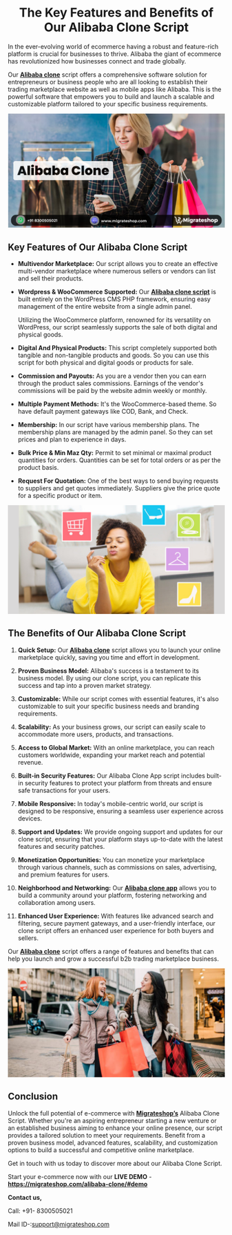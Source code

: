 <h1 align="center"> The Key Features and Benefits of Our Alibaba Clone Script</h1> 

In the ever-evolving world of ecommerce having a robust and feature-rich platform is crucial for businesses to thrive. Alibaba the giant of ecommerce has revolutionized how businesses connect and trade globally.


Our **[Alibaba clone](https://migrateshop.com/alibaba-clone/)** script offers a comprehensive software solution for entrepreneurs or business people who are all looking to establish their trading marketplace website as well as mobile apps like Alibaba. This is the powerful software that empowers you to build and launch a scalable and customizable platform tailored to your specific business requirements.

<div class="Box-sc-g0xbh4-0 iIZCet"><img alt=“alibaba.png" src="https://github.com/migrateshop/alibaba/blob/main/images/alibaba-clone-migrateshop.png" data-hpc="true" class="Box-sc-g0xbh4-0 kzRgrI"></div>


## Key Features of Our Alibaba Clone Script

* **Multivendor Marketplace:** Our script allows you to create an effective multi-vendor marketplace where numerous sellers or vendors can list and sell their products.

* **Wordpress & WooCommerce Supported:** Our **[Alibaba clone script](https://migrateshop.com/alibaba-clone/)** is built entirely on the WordPress CMS PHP framework, ensuring easy management of the entire website from a single admin panel.

  Utilizing the WooCommerce platform, renowned for its versatility on WordPress, our script seamlessly supports the sale of both digital and physical goods.

* **Digital And Physical Products:** This script completely supported both tangible and non-tangible products and goods. So you can use this script for both physical and digital goods or products for sale. 

* **Commission and Payouts:** As you are a vendor then you can earn through the product sales commissions. Earnings of the vendor's commissions will be paid by the website admin weekly or monthly.

* **Multiple Payment Methods:** It's the WooCommerce-based theme. So have default payment gateways like COD, Bank, and Check. 

* **Membership:** In our script have various membership plans. The membership plans are managed by the admin panel. So they can set prices and plan to experience in days.

* **Bulk Price & Min Maz Qty:** Permit to set minimal or maximal product quantities for orders. Quantities can be set for total orders or as per the product basis.

* **Request For Quotation:** One of the best ways to send buying requests to suppliers and get quotes immediately. Suppliers give the price quote for a specific product or item.

<div class="Box-sc-g0xbh4-0 iIZCet"><img alt=“alibaba.png" src="https://github.com/migrateshop/alibaba/blob/main/images/alibaba-clone-script.png" data-hpc="true" class="Box-sc-g0xbh4-0 kzRgrI"></div>

## The Benefits of Our Alibaba Clone Script

1. **Quick Setup:** Our **[Alibaba clone](https://migrateshop.com/alibaba-clone/)** script allows you to launch your online marketplace quickly, saving you time and effort in development.

1. **Proven Business Model:** Alibaba's success is a testament to its business model. By using our clone script, you can replicate this success and tap into a proven market strategy.

1. **Customizable:** While our script comes with essential features, it's also customizable to suit your specific business needs and branding requirements.

1. **Scalability:** As your business grows, our  script can easily scale to accommodate more users, products, and transactions.

1. **Access to Global Market:** With an online marketplace, you can reach customers worldwide, expanding your market reach and potential revenue.

1. **Built-in Security Features:** Our Alibaba Clone App script includes built-in security features to protect your platform from threats and ensure safe transactions for your users.

1. **Mobile Responsive:** In today's mobile-centric world, our script is designed to be responsive, ensuring a seamless user experience across devices.

1. **Support and Updates:** We provide ongoing support and updates for our clone script, ensuring that your platform stays up-to-date with the latest features and security patches.

1. **Monetization Opportunities:** You can monetize your marketplace through various channels, such as commissions on sales, advertising, and premium features for users.

1. **Neighborhood and Networking:** Our **[Alibaba clone app](https://migrateshop.com/alibaba-clone/)** allows you to build a community around your platform, fostering networking and collaboration among users.

1. **Enhanced User Experience:** With features like advanced search and filtering, secure payment gateways, and a user-friendly interface, our clone script offers an enhanced user experience for both buyers and sellers.

Our **[Alibaba clone](https://migrateshop.com/alibaba-clone/)** script offers a range of features and benefits that can help you launch and grow a successful b2b trading marketplace business.

<div class="Box-sc-g0xbh4-0 iIZCet"><img alt=“alibaba.png" src="https://github.com/migrateshop/alibaba/blob/main/images/alibaba-clone.png" data-hpc="true" class="Box-sc-g0xbh4-0 kzRgrI"></div>

## Conclusion

Unlock the full potential of e-commerce with **[Migrateshop’s](https://migrateshop.com/)** Alibaba Clone Script. Whether you're an aspiring entrepreneur starting a new venture or an established business aiming to enhance your online presence, our script provides a tailored solution to meet your requirements. Benefit from a proven business model, advanced features, scalability, and customization options to build a successful and competitive online marketplace.

Get in touch with us today to discover more about our Alibaba Clone Script.

Start your e-commerce now with our **LIVE DEMO** - **https://migrateshop.com/alibaba-clone/#demo**


**Contact us,** 

Call: +91- 8300505021

Mail ID-:support@migrateshop.com
